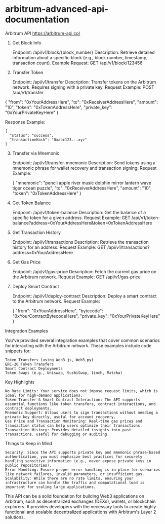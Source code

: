 # arbitrum-advanced-api-documentation

Arbitrum API https://arbitrum-api.co/

1. Get Block Info

    Endpoint: /api/v1/block/{block_number}
    Description: Retrieve detailed information about a specific block (e.g., block number, timestamp, transaction count).
    Example Request: GET /api/v1/block/123456

2. Transfer Token

    Endpoint: /api/v1/transfer
    Description: Transfer tokens on the Arbitrum network. Requires signing with a private key.
    Request Example: POST /api/v1/transfer

{
  "from": "0xYourAddressHere",
  "to": "0xReceiverAddressHere",
  "amount": "10",
  "token": "0xTokenAddressHere",
  "private_key": "0xYourPrivateKeyHere"
}

Response Example:

    {
      "status": "success",
      "transactionHash": "0xabc123...xyz"
    }

3. Transfer via Mnemonic

    Endpoint: /api/v1/transfer-mnemonic
    Description: Send tokens using a mnemonic phrase for wallet recovery and transaction signing.
    Request Example:

    {
      "mnemonic": "pencil apple river music dolphin mirror lantern wave tiger ocean puzzle",
      "to": "0xReceiverAddressHere",
      "amount": "10",
      "token": "0xTokenAddressHere"
    }

4. Get Token Balance

    Endpoint: /api/v1/token-balance
    Description: Get the balance of a specific token for a given address.
    Request Example: GET /api/v1/token-balance?address=0xYourAddressHere&token=0xTokenAddressHere

5. Get Transaction History

    Endpoint: /api/v1/transactions
    Description: Retrieve the transaction history for an address.
    Request Example: GET /api/v1/transactions?address=0xYourAddressHere

6. Get Gas Price

    Endpoint: /api/v1/gas-price
    Description: Fetch the current gas price on the Arbitrum network.
    Request Example: GET /api/v1/gas-price

7. Deploy Smart Contract

    Endpoint: /api/v1/deploy-contract
    Description: Deploy a smart contract to the Arbitrum network.
    Request Example:

    {
      "from": "0xYourAddressHere",
      "bytecode": "0xYourContractBytecodeHere",
      "private_key": "0xYourPrivateKeyHere"
    }

Integration Examples

You've provided several integration examples that cover common scenarios for interacting with the Arbitrum network. These examples include code snippets for:

    Token Transfers (using Web3.js, Web3.py)
    ERC-20 Token Transfers
    Smart Contract Deployments
    Token Swaps (e.g., Uniswap, SushiSwap, 1inch, Matcha)

Key Highlights

    No Rate Limits: Your service does not impose request limits, which is ideal for high-demand applications.
    Token Transfer & Smart Contract Interaction: The API supports essential functions like token transfers, contract interactions, and contract deployments.
    Mnemonic Support: Allows users to sign transactions without needing a private key directly, useful for account recovery.
    Gas Price and Transaction Monitoring: Real-time gas prices and transaction status can help users optimize their transactions.
    Transaction History: Provides detailed insights into past transactions, useful for debugging or auditing.

Things to Keep in Mind

    Security: Since the API supports private key and mnemonic phrase-based authentication, you must emphasize best practices for securely handling sensitive information (e.g., never expose private keys in public repositories).
    Error Handling: Ensure proper error handling is in place for scenarios like network failures, invalid parameters, or insufficient gas.
    Scalability: While there are no rate limits, ensuring your infrastructure can handle the traffic and computational load is important for scaling large applications.

This API can be a solid foundation for building Web3 applications on Arbitrum, such as decentralized exchanges (DEXs), wallets, or blockchain explorers. It provides developers with the necessary tools to create highly functional and scalable decentralized applications with Arbitrum's Layer 2 solutions.
